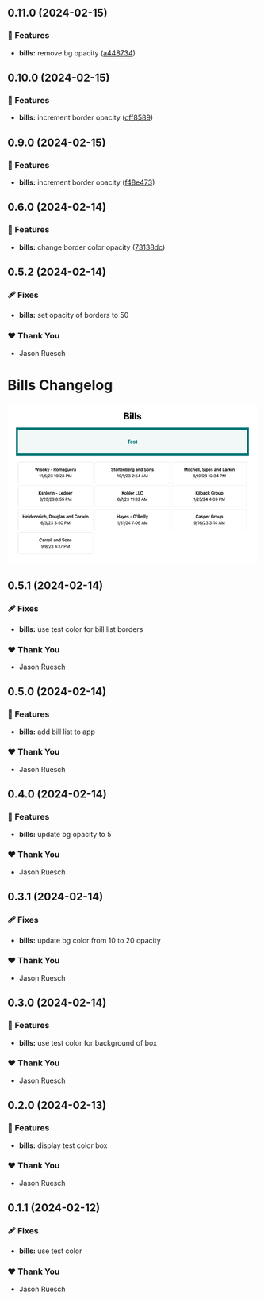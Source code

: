 ## 0.11.0 (2024-02-15)


### 🚀 Features

- **bills:** remove bg opacity ([a448734](https://github.com/jasonruesch/bills/commit/a448734))

## 0.10.0 (2024-02-15)


### 🚀 Features

- **bills:** increment border opacity ([cff8589](https://github.com/jasonruesch/bills/commit/cff8589))

## 0.9.0 (2024-02-15)


### 🚀 Features

- **bills:** increment border opacity ([f48e473](https://github.com/jasonruesch/bills/commit/f48e473))

## 0.6.0 (2024-02-14)


### 🚀 Features

- **bills:** change border color opacity ([73138dc](https://github.com/jasonruesch/bills/commit/73138dc))

## 0.5.2 (2024-02-14)


### 🩹 Fixes

- **bills:** set opacity of borders to 50


### ❤️  Thank You

- Jason Ruesch

# Bills Changelog

![](assets/screenshot.png)

## 0.5.1 (2024-02-14)


### 🩹 Fixes

- **bills:** use test color for bill list borders


### ❤️  Thank You

- Jason Ruesch

## 0.5.0 (2024-02-14)


### 🚀 Features

- **bills:** add bill list to app


### ❤️  Thank You

- Jason Ruesch

## 0.4.0 (2024-02-14)


### 🚀 Features

- **bills:** update bg opacity to 5


### ❤️  Thank You

- Jason Ruesch

## 0.3.1 (2024-02-14)


### 🩹 Fixes

- **bills:** update bg color from 10 to 20 opacity


### ❤️  Thank You

- Jason Ruesch

## 0.3.0 (2024-02-14)


### 🚀 Features

- **bills:** use test color for background of box


### ❤️  Thank You

- Jason Ruesch

## 0.2.0 (2024-02-13)


### 🚀 Features

- **bills:** display test color box


### ❤️  Thank You

- Jason Ruesch

## 0.1.1 (2024-02-12)


### 🩹 Fixes

- **bills:** use test color


### ❤️  Thank You

- Jason Ruesch